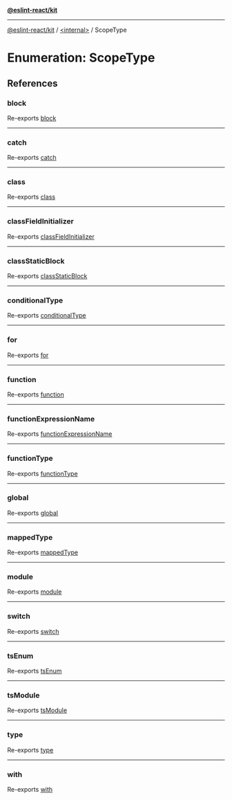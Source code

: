 [**@eslint-react/kit**](../../README.md)

***

[@eslint-react/kit](../../README.md) / [\<internal\>](../README.md) / ScopeType

# Enumeration: ScopeType

## References

### block

Re-exports [block](../README.md#block)

***

### catch

Re-exports [catch](../README.md#catch)

***

### class

Re-exports [class](../README.md#class)

***

### classFieldInitializer

Re-exports [classFieldInitializer](../README.md#classfieldinitializer)

***

### classStaticBlock

Re-exports [classStaticBlock](../README.md#classstaticblock)

***

### conditionalType

Re-exports [conditionalType](../README.md#conditionaltype)

***

### for

Re-exports [for](../README.md#for)

***

### function

Re-exports [function](../README.md#function)

***

### functionExpressionName

Re-exports [functionExpressionName](../README.md#functionexpressionname)

***

### functionType

Re-exports [functionType](../README.md#functiontype)

***

### global

Re-exports [global](../README.md#global)

***

### mappedType

Re-exports [mappedType](../README.md#mappedtype)

***

### module

Re-exports [module](../README.md#module)

***

### switch

Re-exports [switch](../README.md#switch)

***

### tsEnum

Re-exports [tsEnum](../README.md#tsenum)

***

### tsModule

Re-exports [tsModule](../README.md#tsmodule)

***

### type

Re-exports [type](../README.md#type)

***

### with

Re-exports [with](../README.md#with)
